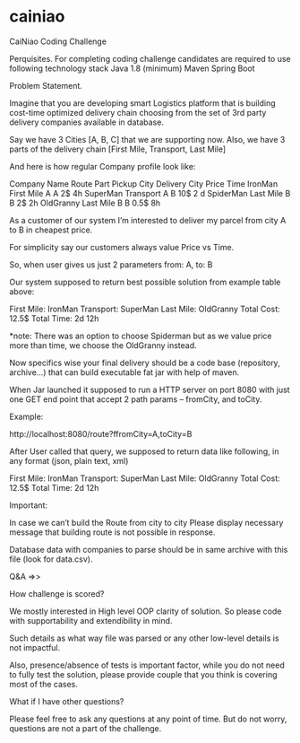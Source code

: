 # cainiao

CaiNiao Coding Challenge

Perquisites.
For completing coding challenge candidates are required to use following technology stack
Java 1.8 (minimum)
Maven
Spring Boot

Problem Statement.

Imagine that you are developing smart Logistics platform that is building cost-time optimized delivery chain choosing from the set of 3rd party delivery companies available in database.

Say we have 3 Cities [A, B, C] that we are supporting now.
Also, we have 3 parts of the delivery chain
 [First Mile, Transport, Last Mile]

And here is how regular Company profile look like:

Company Name  Route Part   Pickup City  Delivery City  Price  Time
IronMan       First Mile   A            A              2$     4h
SuperMan      Transport    A            B              10$    2 d
SpiderMan     Last Mile    B            B              2$     2h
OldGranny     Last Mile    B            B              0.5$   8h


As a customer of our system I’m interested to deliver my parcel from city A to B in cheapest price.

For simplicity say our customers always value Price vs Time.

So, when user gives us just 2 parameters from: A, to: B

Our system supposed to return best possible solution from example table above:

First Mile: IronMan
Transport: SuperMan
Last Mile: OldGranny
Total Cost: 12.5$
Total Time: 2d 12h

*note: There was an option to choose Spiderman but as we value price more than time, we choose the OldGranny instead.


Now specifics wise your final delivery should be a code base (repository, archive…) that can build executable fat jar with help of maven.

When Jar launched it supposed to run a HTTP server on port 8080 with just one GET end point that accept 2 path params – fromCity, and toCity.

Example:

http://localhost:8080/route?ffromCity=A,toCity=B

After User called that query, we supposed to return data like following, in any format (json, plain text, xml)

First Mile: IronMan
Transport: SuperMan
Last Mile: OldGranny
Total Cost: 12.5$
Total Time: 2d 12h

Important: 

In case we can’t build the Route from city to city Please display necessary message that building route is not possible in response.

Database data with companies to parse should be in same archive with this file (look for data.csv).


Q&A =>>

How challenge is scored?

We mostly interested in High level OOP clarity of solution. So please code with supportability and extendibility in mind. 

Such details as what way file was parsed or any other low-level details is not impactful.

Also, presence/absence of tests is important factor, while you do not need to fully test the solution, please provide couple that you think is covering most of the cases.

What if I have other questions?

Please feel free to ask any questions at any point of time.
But do not worry, questions are not a part of the challenge.
